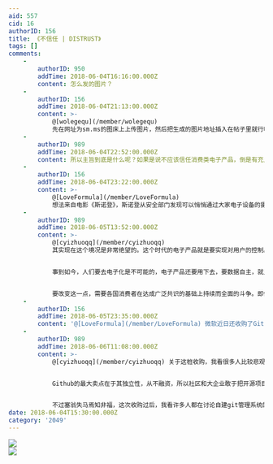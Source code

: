 ```yaml
---
aid: 557
cid: 16
authorID: 156
title: 《不信任 | DISTRUST》
tags: []
comments:
    -
        authorID: 950
        addTime: 2018-06-04T16:16:00.000Z
        content: 怎么发的图片？
    -
        authorID: 156
        addTime: 2018-06-04T21:13:00.000Z
        content: >-
            @[wolegequ](/member/wolegequ)
            先在网址为sm.ms的图床上上传图片，然后把生成的图片地址插入在帖子里就行啦！
    -
        authorID: 989
        addTime: 2018-06-04T22:52:00.000Z
        content: 所以主旨到底是什么呢？如果是说不应该信任消费类电子产品，倒是有充足的理由。
    -
        authorID: 156
        addTime: 2018-06-04T23:22:00.000Z
        content: >-
            @[LoveFormula](/member/LoveFormula)
            想法来自电影《斯诺登》，斯诺登从安全部门发现可以悄悄通过大家电子设备的摄像头监视大家后，回家就给女友的电脑摄像头贴上了一个创口贴。想要表达的是对数据隐私安全的不信任✋
    -
        authorID: 989
        addTime: 2018-06-05T13:52:00.000Z
        content: >-
            @[cyizhuoqq](/member/cyizhuoqq)
            其实现在这个境况是非常绝望的。这个时代的电子产品就是要实现对用户的控制。各大企业正在不断地加强这一点。控制了用户企业“才”有财路，政府只要控制这些企业，就可以实现对整个社会的控制了，比如“云上贵州”。企业有垄断的动机，而政府部门，无论意识形态、意愿好坏，都有扩大自己权力的倾向。


            事到如今，人们要去电子化是不可能的，电子产品还要用下去，要数据自主，就只有推广自由软件。闭源的专有软件要改变行为模式，是一瞬间的事情，除非进行全面的逆向工程。然而现在的许多移动设备都默认不允许用户以自己的渠道安装软件了，当然也反对你自己安装操作系统。即便允许，设备中关键零件的供应商也不愿意为你提供驱动程序。现在有一部分Android手机还能安装自己编译操作系统，可以说是奇迹了。


            要改变这一点，需要各国消费者在达成广泛共识的基础上持续而全面的斗争。即便这样，要打赢这些大企业的游说集团依然胜算渺茫。另外，很多人都习惯了“你的设备不是你的”这一设定，PSP和iPhone这类东西还能大卖，本身就说明了问题的严重性。欧盟实行GDPR，充其量是一个小胜利。
    -
        authorID: 156
        addTime: 2018-06-05T23:35:00.000Z
        content: '@[LoveFormula](/member/LoveFormula) 微软近日还收购了Github，不知道对开源的未来是好是坏'
    -
        authorID: 989
        addTime: 2018-06-06T11:08:00.000Z
        content: >-
            @[cyizhuoqq](/member/cyizhuoqq) 关于这桩收购，我看很多人比较悲观。我的看法是这样的：


            Github的最大卖点在于其独立性，从不融资，所以社区和大企业敢于把开源项目放到他们那里去，被收购了，这个卖点就直接没有了。另外，Github的产品线和微软的产品线有重复的地方，比如IDE，不知道微软会如何处理。


            不过塞翁失马焉知非福，这次收购过后，我看许多人都在讨论自建git管理系统的必要性。说不定由Github导致的中心化会得到一点修正。
date: 2018-06-04T15:30:00.000Z
category: '2049'
---
```


![](https://i.loli.net/2018/06/04/5b155242f32bc.jpg)  
![](https://i.loli.net/2018/06/04/5b15524318ab6.jpg)
